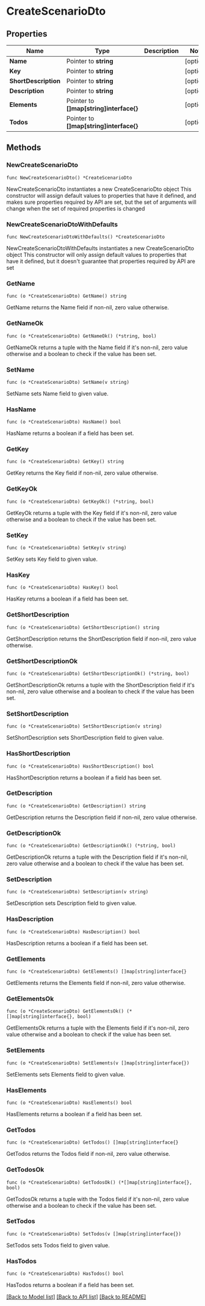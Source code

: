 # CreateScenarioDto

## Properties

Name | Type | Description | Notes
------------ | ------------- | ------------- | -------------
**Name** | Pointer to **string** |  | [optional] 
**Key** | Pointer to **string** |  | [optional] 
**ShortDescription** | Pointer to **string** |  | [optional] 
**Description** | Pointer to **string** |  | [optional] 
**Elements** | Pointer to **[]map[string]interface{}** |  | [optional] 
**Todos** | Pointer to **[]map[string]interface{}** |  | [optional] 

## Methods

### NewCreateScenarioDto

`func NewCreateScenarioDto() *CreateScenarioDto`

NewCreateScenarioDto instantiates a new CreateScenarioDto object
This constructor will assign default values to properties that have it defined,
and makes sure properties required by API are set, but the set of arguments
will change when the set of required properties is changed

### NewCreateScenarioDtoWithDefaults

`func NewCreateScenarioDtoWithDefaults() *CreateScenarioDto`

NewCreateScenarioDtoWithDefaults instantiates a new CreateScenarioDto object
This constructor will only assign default values to properties that have it defined,
but it doesn't guarantee that properties required by API are set

### GetName

`func (o *CreateScenarioDto) GetName() string`

GetName returns the Name field if non-nil, zero value otherwise.

### GetNameOk

`func (o *CreateScenarioDto) GetNameOk() (*string, bool)`

GetNameOk returns a tuple with the Name field if it's non-nil, zero value otherwise
and a boolean to check if the value has been set.

### SetName

`func (o *CreateScenarioDto) SetName(v string)`

SetName sets Name field to given value.

### HasName

`func (o *CreateScenarioDto) HasName() bool`

HasName returns a boolean if a field has been set.

### GetKey

`func (o *CreateScenarioDto) GetKey() string`

GetKey returns the Key field if non-nil, zero value otherwise.

### GetKeyOk

`func (o *CreateScenarioDto) GetKeyOk() (*string, bool)`

GetKeyOk returns a tuple with the Key field if it's non-nil, zero value otherwise
and a boolean to check if the value has been set.

### SetKey

`func (o *CreateScenarioDto) SetKey(v string)`

SetKey sets Key field to given value.

### HasKey

`func (o *CreateScenarioDto) HasKey() bool`

HasKey returns a boolean if a field has been set.

### GetShortDescription

`func (o *CreateScenarioDto) GetShortDescription() string`

GetShortDescription returns the ShortDescription field if non-nil, zero value otherwise.

### GetShortDescriptionOk

`func (o *CreateScenarioDto) GetShortDescriptionOk() (*string, bool)`

GetShortDescriptionOk returns a tuple with the ShortDescription field if it's non-nil, zero value otherwise
and a boolean to check if the value has been set.

### SetShortDescription

`func (o *CreateScenarioDto) SetShortDescription(v string)`

SetShortDescription sets ShortDescription field to given value.

### HasShortDescription

`func (o *CreateScenarioDto) HasShortDescription() bool`

HasShortDescription returns a boolean if a field has been set.

### GetDescription

`func (o *CreateScenarioDto) GetDescription() string`

GetDescription returns the Description field if non-nil, zero value otherwise.

### GetDescriptionOk

`func (o *CreateScenarioDto) GetDescriptionOk() (*string, bool)`

GetDescriptionOk returns a tuple with the Description field if it's non-nil, zero value otherwise
and a boolean to check if the value has been set.

### SetDescription

`func (o *CreateScenarioDto) SetDescription(v string)`

SetDescription sets Description field to given value.

### HasDescription

`func (o *CreateScenarioDto) HasDescription() bool`

HasDescription returns a boolean if a field has been set.

### GetElements

`func (o *CreateScenarioDto) GetElements() []map[string]interface{}`

GetElements returns the Elements field if non-nil, zero value otherwise.

### GetElementsOk

`func (o *CreateScenarioDto) GetElementsOk() (*[]map[string]interface{}, bool)`

GetElementsOk returns a tuple with the Elements field if it's non-nil, zero value otherwise
and a boolean to check if the value has been set.

### SetElements

`func (o *CreateScenarioDto) SetElements(v []map[string]interface{})`

SetElements sets Elements field to given value.

### HasElements

`func (o *CreateScenarioDto) HasElements() bool`

HasElements returns a boolean if a field has been set.

### GetTodos

`func (o *CreateScenarioDto) GetTodos() []map[string]interface{}`

GetTodos returns the Todos field if non-nil, zero value otherwise.

### GetTodosOk

`func (o *CreateScenarioDto) GetTodosOk() (*[]map[string]interface{}, bool)`

GetTodosOk returns a tuple with the Todos field if it's non-nil, zero value otherwise
and a boolean to check if the value has been set.

### SetTodos

`func (o *CreateScenarioDto) SetTodos(v []map[string]interface{})`

SetTodos sets Todos field to given value.

### HasTodos

`func (o *CreateScenarioDto) HasTodos() bool`

HasTodos returns a boolean if a field has been set.


[[Back to Model list]](../README.md#documentation-for-models) [[Back to API list]](../README.md#documentation-for-api-endpoints) [[Back to README]](../README.md)


